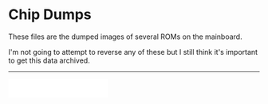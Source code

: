 # Chip Dumps

These files are the dumped images of several ROMs on the mainboard.

I'm not going to attempt to reverse any of these but I still think it's important to get this data archived.

___
<img align="middle" width="200px" src="/img/microEOS-white.png">
